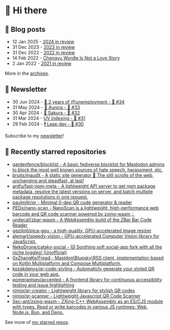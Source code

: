 # 👋 Hi there

## 📝 Blog posts

<!-- feed start -->
- 12 Jan 2025 - [2024 in review](https://cheeaun.com/blog/2025/01/2024-in-review/)
- 31 Dec 2023 - [2023 in review](https://cheeaun.com/blog/2023/12/2023-in-review/)
- 31 Dec 2022 - [2022 in review](https://cheeaun.com/blog/2022/12/2022-in-review/)
- 14 Feb 2022 - [Chengyu Wordle Is Not a Love Story](https://cheeaun.com/blog/2022/02/chengyu-wordle-is-not-a-love-story/)
- 2 Jan 2022 - [2021 in review](https://cheeaun.com/blog/2022/01/2021-in-review/)
<!-- feed end -->

More in the [archives](https://cheeaun.com/blog/archives/).

## 📰 Newsletter

<!-- newsletter start -->
- 30 Jun 2024 - [🎂 2 years of (f)unemployment - 🥫 #34](https://cheeaun.substack.com/p/2-years-of-funemployment-34)
- 31 May 2024 - [🌌 Aurora - 🥫 #33](https://cheeaun.substack.com/p/aurora-33)
- 30 Apr 2024 - [🌸 Sakura - 🥫 #32](https://cheeaun.substack.com/p/sakura-32)
- 31 Mar 2024 - [UV indexing - 🥫 #31](https://cheeaun.substack.com/p/uv-indexing-31)
- 29 Feb 2024 - [🕴️ Leap day - 🥫 #30](https://cheeaun.substack.com/p/leap-day-30)
<!-- newsletter end -->

Subscribe to my [newsletter](https://cheeaun.substack.com/)!

## 🌟 Recently starred repositories

<!-- starred repos start -->
- [gardenfence/blocklist - A basic fediverse blocklist for Mastodon admins to block the most well known sources of hate speech, harassment, etc.](https://github.com/gardenfence/blocklist)
- [bruits/maudit - A static site generator 👑 The still scrolls of the web, unchanging and steadfast, at last!](https://github.com/bruits/maudit)
- [antfu/fast-npm-meta - A lightweight API server to get npm package metadata, resolve the latest versions on server, and batch multiple package resolutions in one request.](https://github.com/antfu/fast-npm-meta)
- [paulmillr/qr - Minimal 0-dep QR code generator & reader](https://github.com/paulmillr/qr)
- [PEDx/nano-scan - NanoScan is a lightweight, high-performance web barcode and QR code scanner powered by zxing-wasm；](https://github.com/PEDx/nano-scan)
- [undecaf/zbar-wasm - A WebAssembly build of the ZBar Bar Code Reader](https://github.com/undecaf/zbar-wasm)
- [gezilinll/pica-gpu -  a high-quality, GPU-accelerated image resizer](https://github.com/gezilinll/pica-gpu)
- [alemart/speedy-vision - GPU-accelerated Computer Vision library for JavaScript.](https://github.com/alemart/speedy-vision)
- [NekoDrone/catsky-social - 🐱 Soothing soft social-app fork with all the niche toggles! (Unofficial)](https://github.com/NekoDrone/catsky-social)
- [0xZhangKe/Fread - Mastdon\Bluesky\RSS client, implementation based on Kotlin Multiplatform and Compose Multiplatform.](https://github.com/0xZhangKe/Fread)
- [kozakdenys/qr-code-styling - Automaticly generate your styled QR code in your web app.](https://github.com/kozakdenys/qr-code-styling)
- [pomerantsev/accented - A frontend library for continuous accessibility testing and issue highlighting](https://github.com/pomerantsev/accented)
- [nimiq/qr-creator - Lightweight library for stylish QR codes](https://github.com/nimiq/qr-creator)
- [nimiq/qr-scanner - Lightweight Javascript QR Code Scanner](https://github.com/nimiq/qr-scanner)
- [Sec-ant/zxing-wasm - ZXing-C++ WebAssembly as an ES/CJS module with types. Read or write barcodes in various JS runtimes: Web, Node.js, Bun, and Deno.](https://github.com/Sec-ant/zxing-wasm)
<!-- starred repos end -->

See more of [my starred repos](https://github.com/stars/cheeaun/).
